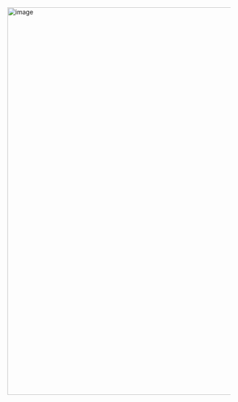 <img width="509" height="873" alt="image" src="https://github.com/user-attachments/assets/83beddbb-b529-4d1d-86f0-928ba9a3ec89" />

